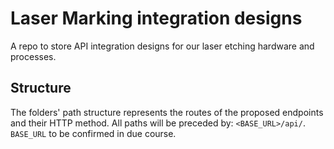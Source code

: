 # Laser Marking integration designs
A repo to store API integration designs for our laser etching hardware and processes.

## Structure

The folders' path structure represents the routes of the proposed endpoints and their HTTP method. All paths will be preceded by: `<BASE_URL>/api/`. 
`BASE_URL` to be confirmed in due course. 
